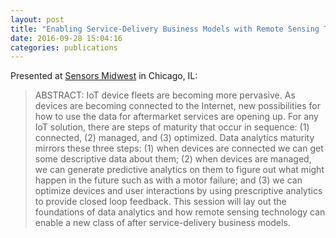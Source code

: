 ```yaml
---
layout: post
title: "Enabling Service-Delivery Business Models with Remote Sensing Technology"
date: 2016-09-28 15:04:16
categories: publications
---
```


Presented at [Sensors Midwest](http://sensorsmidwest.com/program/) in Chicago, IL:

> ABSTRACT: IoT device fleets are becoming more pervasive. As devices are becoming connected to the Internet, new possibilities for how to use the data for aftermarket services are opening up. For any IoT solution, there are steps of maturity that occur in sequence: (1) connected, (2) managed, and (3) optimized. Data analytics maturity mirrors these three steps: (1) when devices are connected we can get some descriptive data about them; (2) when devices are managed, we can generate predictive analytics on them to figure out what might happen in the future such as with a motor failure; and (3) we can optimize devices and user interactions by using prescriptive analytics to provide closed loop feedback. This session will lay out the foundations of data analytics and how remote sensing technology can enable a new class of after service-delivery business models.

